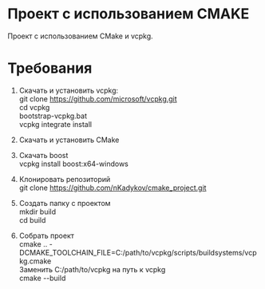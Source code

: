 # Проект с использованием CMAKE
Проект с использованием CMake и vcpkg.

# Требования
1. Скачать и установить vcpkg:</br>
git clone https://github.com/microsoft/vcpkg.git </br>
cd vcpkg </br>
bootstrap-vcpkg.bat </br>
vcpkg integrate install

2. Скачать и установить CMake

3. Скачать boost</br>
vcpkg install boost:x64-windows

4. Клонировать репозиторий</br>
git clone https://github.com/nKadykov/cmake_project.git

5. Создать папку с проектом</br>
mkdir build</br>
cd build

6. Собрать проект</br>
cmake .. -DCMAKE_TOOLCHAIN_FILE=C:/path/to/vcpkg/scripts/buildsystems/vcpkg.cmake</br>
Заменить C:/path/to/vcpkg на путь к vcpkg</br>
cmake --build
